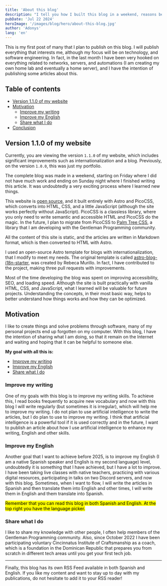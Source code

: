 ```yaml
---
title: 'About this blog'
description: "I tell you how I built this blog in a weekend, reasons behind its creation, and what I plan to publish."
pubDate: 'Jul 22 2024'
heroImage: '/images/blog/hero/about-this-blog.jpg'
author: 'Adonys'
lang: 'en'
---
```


This is my first post of many that I plan to publish on this blog. I will publish everything that interests me, although my focus will be on technology, and software engineering. In fact, in the last month I have been very hooked on everything related to networks, servers, and automations (I am creating my own home lab and eventually a home server), and I have the intention of publishing some articles about this.


## Table of contents

- [Version 1.1.0 of my website](#version-110-of-my-website)
- [Motivation](#motivation)
  - [Improve my writing](#improve-my-writing)
  - [Improve my English](#improve-my-english)
  - [Share what I do](#share-what-i-do)
- [Conclusion](#conclusion)

## Version 1.1.0 of my website

Currently, you are viewing the version `1.1.0` of my website, which includes significant improvements such as internationalization and a blog. Previously, on the version `1.0.0`, this was just my portfolio.

The complete blog was made in a weekend, starting on Friday where I did not have much work and ending on Sunday night where I finished writing this article. It was undoubtedly a very exciting process where I learned new things.

This website is [open source](https://github.com/adonyssantos/adonys-dot-me-website), and it built entirely with Astro and PicoCSS, which converts into HTML, CSS, and a little JavaScript (although the site works perfectly without JavaScript). PicoCSS is a classless library, where you only need to write semantic and accessible HTML and PicoCSS do the magic. In the future, I plan to migrate from PicoCSS to [Palm Tree CSS](https://github.com/adonyssantos/palm-tree-css), a library that I am developing with the Gentleman Programming community.

All the content of this site is static, and the articles are written in Markdown format, which is then converted to HTML with Astro.

I used an open-source Astro template for blogs with internationalization, that I modify to meet my needs. The original template is called [astro-blog-i18n-starter](https://github.com/rebecamurillo/astro-blog-i18n-starter), was created by Rebeca Murillo. In fact, I have contributed to the project, making three pull requests with improvements.

Most of the time developing the blog was spent on improving accessibility, SEO, and loading speed. Although the site is built practically with vanilla HTML, CSS, and JavaScript, what I learned will be valuable for future projects. Understanding the concepts, in their most basic way, helps to better understand how things works and how they can be optimized.

## Motivation

I like to create things and solve problems through software, many of my personal projects end up forgotten on my computer. With this blog, I have the intention of sharing what I am doing, so that it remain on the Internet and waiting and hoping that it can be helpful to someone else.


**My goal with all this is:**

- [Improve my writing](#improve-my-writing)
- [Improve my English](#improve-my-english)
- [Share what I do](#share-what-i-do)

### Improve my writing

One of my goals with this blog is to improve my writing skills. To achieve this, I read books frequently to acquire new vocabulary and now with this blog I will write regularly (but sometimes it is irregular), which will help me to improve my writing. I do not plan to use artificial intelligence to write the articles, but I do plan to use to improve my writing. I think that artificial intelligence is a powerful tool if it is used correctly and in the future, I want to publish an article about how I use artificial intelligence to enhance my writing, English and other skills.

### Improve my English

Another goal that I want to achieve before 2025, is to improve my English (I am a native Spanish speaker and English is my second language) level, undoubtedly it is something that I have achieved, but I have a lot to improve. I have been taking live classes with native teachers, practicing with various digital resources, participating in talks on two Discord servers, and now with this blog. Sometimes, when I want to flow, I will write the articles in Spanish and then translate them into English and other times, I will write them in English and them translate into Spanish.

<mark>Remember that you can read this blog in both Spanish and English. At the top right you have the language picker.</mark>

### Share what I do

I like to share my knowledge with other people, I often help members of the Gentleman Programming community. Also, since October 2022 I have been participating voluntary Cincinnatus Institute of Craftsmanship as a coach, which is a foundation in the Dominican Republic that prepares you from scratch in different tech areas until you get your first tech job.

---

Finally, this blog has its own RSS Feed available in both Spanish and English. If you like my content and want to stay up to day with my publications, do not hesitate to add it to your RSS reader! 

